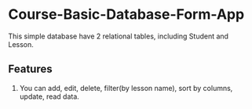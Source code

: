 # Course-Basic-Database-Form-App
This simple database have 2 relational tables, including Student and Lesson.
## Features
1) You can add, edit, delete, filter(by lesson name), sort by columns, update, read data.
